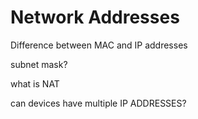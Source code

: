 # Network Addresses

Difference between MAC and IP addresses

subnet mask?

what is NAT

can devices have multiple IP ADDRESSES?